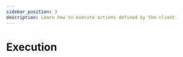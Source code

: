 ```yaml
---
sidebar_position: 3
description: Learn how to execute actions defined by the client.
---
```


# Execution
